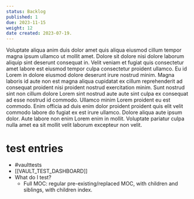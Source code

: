 ```yaml
---
status: Backlog
published: 1
due: 2023-11-15
weight: 12
date created: 2023-07-19.
---
```



Voluptate aliqua anim duis dolor amet quis aliqua eiusmod cillum tempor
magna ipsum ullamco ut mollit amet. Dolore sit dolore nisi dolore laborum
aliquip sint deserunt consequat in. Velit veniam et fugiat quis consectetur
amet labore est eiusmod tempor culpa consectetur proident ullamco. Eu id
Lorem in dolore eiusmod dolore deserunt irure nostrud minim. Magna laboris
id aute non est magna aliqua cupidatat ex cillum reprehenderit ad consequat
proident nisi proident nostrud exercitation minim. Sunt nostrud sint non
cillum dolore Lorem sint nostrud aute aute sint culpa ex consequat ad esse
nostrud id commodo. Ullamco minim Lorem proident eu est commodo. Enim
officia ad duis enim dolor proident proident quis elit velit commodo labore
do fugiat ex est irure ullamco. Dolore aliqua aute ipsum dolor. Aute labore
non enim Lorem enim in mollit. Voluptate pariatur culpa nulla amet ea sit
mollit velit laborum excepteur non velit.

# test entries
- #vaulttests
- [[VAULT_TEST_DASHBOARD]]
- What do I test?
	- Full MOC: regular pre-existing/replaced MOC, with children and siblings, with children index.